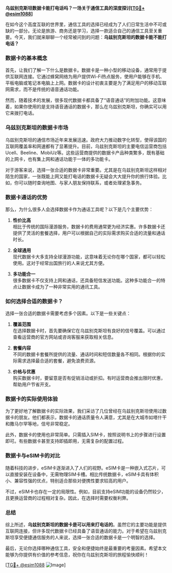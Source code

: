 **乌兹别克斯坦数据卡能打电话吗？一场关于通信工具的深度探讨[[TG💪+ @esim1088](https://t.me/s/esim1088)]**

在如今这个高度互联的世界里，通信工具的选择已经成为了人们日常生活中不可或缺的一部分。无论是旅游、商务还是学习，选择一款适合自己的通信工具至关重要。今天，我们就来聊聊一个经常被问到的问题：**乌兹别克斯坦的数据卡能不能打电话？**

### 数据卡的基本概念

首先，让我们了解一下什么是数据卡。数据卡是一种小型的移动设备，通常用于提供互联网连接。它通过蜂窝网络为用户提供Wi-Fi热点服务，使用户能够在手机、平板电脑或笔记本电脑上上网。数据卡的设计初衷主要是为了满足用户的移动互联网需求，而不是传统的语音通话功能。

然而，随着技术的发展，很多现代数据卡都具备了“语音通话”的附加功能。这意味着，如果你使用的是支持语音通话的数据卡，那么在乌兹别克斯坦，你确实可以用它来拨打电话。

### 乌兹别克斯坦的数据卡市场

乌兹别克斯坦的通信市场近年来发展迅速。政府大力推动数字化转型，使得该国的互联网覆盖率和网速都有了显著提升。目前，乌兹别克斯坦的主要电信运营商包括Ucell、Beeline、MobiUz等。这些运营商提供的数据卡产品种类繁多，既有基础的上网卡，也有集上网和通话功能于一体的多功能卡。

对于游客来说，选择一张合适的数据卡非常重要。尤其是在乌兹别克斯坦这样相对陌生的国家，一张既能上网又能打电话的数据卡无疑会大大提升你的旅行体验。比如，你可以随时查询地图、与家人朋友保持联系，或者处理紧急事务。

### 数据卡通话的优势

那么，为什么很多人会选择数据卡作为通话工具呢？以下是几个主要优势：

1. **性价比高**  
   相比于传统的国际漫游服务，数据卡的费用通常更为经济实惠。许多数据卡还提供了灵活的套餐选择，用户可以根据自己的实际需求购买合适的流量和通话时长。

2. **全球通用**  
   现代数据卡大多支持全球漫游功能，这意味着无论你在哪个国家，都可以轻松使用。这对于经常出国旅行的人来说尤其方便。

3. **多功能合一**  
   很多数据卡不仅支持上网和通话，还具备短信发送功能。这种多功能合一的特点让数据卡成为了一种非常实用的通讯工具。

### 如何选择合适的数据卡？

选择一张合适的数据卡需要考虑多个因素。以下是一些关键点：

1. **覆盖范围**  
   在选择数据卡时，首先要确保它在乌兹别克斯坦有良好的信号覆盖。可以通过查看运营商的官方网站或咨询客服来获取相关信息。

2. **套餐内容**  
   不同的数据卡套餐所提供的流量、通话时间和短信数量各不相同。根据你的实际需求选择最合适的套餐，避免浪费资源。

3. **价格与优惠**  
   购买数据卡时，要留意是否有促销活动或折扣。有时运营商会推出限时优惠，帮助用户节省开支。

### 数据卡的实际使用体验

为了更好地了解数据卡的实际效果，我们采访了几位曾经在乌兹别克斯坦使用过数据卡的朋友。他们都表示，数据卡的通话质量令人满意，尤其是在大城市如塔什干和撒马尔罕等地，信号非常稳定。

此外，数据卡的使用也非常简单。只需插入SIM卡，按照说明书上的步骤进行设置即可。有些数据卡甚至支持即插即用，无需复杂的配置过程。

### 数据卡与eSIM卡的对比

随着科技的进步，eSIM卡逐渐进入了人们的视野。eSIM卡是一种嵌入式芯片，可以直接安装在设备中，无需物理SIM卡槽。相比传统数据卡，eSIM卡具有体积小、兼容性强的优点，特别适合那些对便携性要求较高的用户。

不过，eSIM卡也存在一定的局限性。例如，目前支持eSIM功能的设备仍然较少，且更换运营商的过程相对复杂。因此，在选择时需要权衡利弊。

### 总结

综上所述，**乌兹别克斯坦的数据卡是可以用来打电话的**。虽然它的主要功能是提供互联网连接，但许多现代数据卡已经具备了语音通话的能力。对于希望在乌兹别克斯坦享受便捷通信服务的人来说，选择一张合适的数据卡是一个明智的选择。

最后，无论你选择哪种通信工具，安全和便捷始终是最重要的考量因素。希望本文能够为你提供有价值的参考信息，祝你在乌兹别克斯坦的旅程愉快顺利！

[[TG💪+ @esim1088](https://t.me/s/esim1088) ![Image](https://i.postimg.cc/4NQfJmqS/Snipaste-2025-05-13-00-14-12.png)]